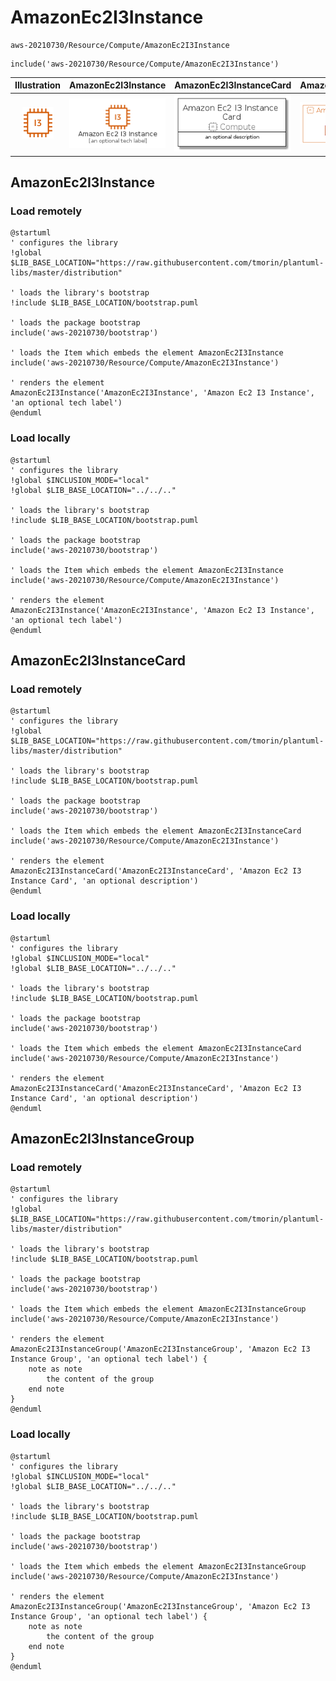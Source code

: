 # AmazonEc2I3Instance


```text
aws-20210730/Resource/Compute/AmazonEc2I3Instance
```

```text
include('aws-20210730/Resource/Compute/AmazonEc2I3Instance')
```



| Illustration | AmazonEc2I3Instance | AmazonEc2I3InstanceCard | AmazonEc2I3InstanceGroup |
| :---: | :---: | :---: | :---: |
| ![illustration for Illustration](../../../aws-20210730/Resource/Compute/AmazonEc2I3Instance.png) | ![illustration for AmazonEc2I3Instance](../../../aws-20210730/Resource/Compute/AmazonEc2I3Instance.Local.png) | ![illustration for AmazonEc2I3InstanceCard](../../../aws-20210730/Resource/Compute/AmazonEc2I3InstanceCard.Local.png) | ![illustration for AmazonEc2I3InstanceGroup](../../../aws-20210730/Resource/Compute/AmazonEc2I3InstanceGroup.Local.png) |




## AmazonEc2I3Instance

### Load remotely
```plantuml
@startuml
' configures the library
!global $LIB_BASE_LOCATION="https://raw.githubusercontent.com/tmorin/plantuml-libs/master/distribution"

' loads the library's bootstrap
!include $LIB_BASE_LOCATION/bootstrap.puml

' loads the package bootstrap
include('aws-20210730/bootstrap')

' loads the Item which embeds the element AmazonEc2I3Instance
include('aws-20210730/Resource/Compute/AmazonEc2I3Instance')

' renders the element
AmazonEc2I3Instance('AmazonEc2I3Instance', 'Amazon Ec2 I3 Instance', 'an optional tech label')
@enduml
```

### Load locally
```plantuml
@startuml
' configures the library
!global $INCLUSION_MODE="local"
!global $LIB_BASE_LOCATION="../../.."

' loads the library's bootstrap
!include $LIB_BASE_LOCATION/bootstrap.puml

' loads the package bootstrap
include('aws-20210730/bootstrap')

' loads the Item which embeds the element AmazonEc2I3Instance
include('aws-20210730/Resource/Compute/AmazonEc2I3Instance')

' renders the element
AmazonEc2I3Instance('AmazonEc2I3Instance', 'Amazon Ec2 I3 Instance', 'an optional tech label')
@enduml
```

## AmazonEc2I3InstanceCard

### Load remotely
```plantuml
@startuml
' configures the library
!global $LIB_BASE_LOCATION="https://raw.githubusercontent.com/tmorin/plantuml-libs/master/distribution"

' loads the library's bootstrap
!include $LIB_BASE_LOCATION/bootstrap.puml

' loads the package bootstrap
include('aws-20210730/bootstrap')

' loads the Item which embeds the element AmazonEc2I3InstanceCard
include('aws-20210730/Resource/Compute/AmazonEc2I3Instance')

' renders the element
AmazonEc2I3InstanceCard('AmazonEc2I3InstanceCard', 'Amazon Ec2 I3 Instance Card', 'an optional description')
@enduml
```

### Load locally
```plantuml
@startuml
' configures the library
!global $INCLUSION_MODE="local"
!global $LIB_BASE_LOCATION="../../.."

' loads the library's bootstrap
!include $LIB_BASE_LOCATION/bootstrap.puml

' loads the package bootstrap
include('aws-20210730/bootstrap')

' loads the Item which embeds the element AmazonEc2I3InstanceCard
include('aws-20210730/Resource/Compute/AmazonEc2I3Instance')

' renders the element
AmazonEc2I3InstanceCard('AmazonEc2I3InstanceCard', 'Amazon Ec2 I3 Instance Card', 'an optional description')
@enduml
```

## AmazonEc2I3InstanceGroup

### Load remotely
```plantuml
@startuml
' configures the library
!global $LIB_BASE_LOCATION="https://raw.githubusercontent.com/tmorin/plantuml-libs/master/distribution"

' loads the library's bootstrap
!include $LIB_BASE_LOCATION/bootstrap.puml

' loads the package bootstrap
include('aws-20210730/bootstrap')

' loads the Item which embeds the element AmazonEc2I3InstanceGroup
include('aws-20210730/Resource/Compute/AmazonEc2I3Instance')

' renders the element
AmazonEc2I3InstanceGroup('AmazonEc2I3InstanceGroup', 'Amazon Ec2 I3 Instance Group', 'an optional tech label') {
    note as note
        the content of the group
    end note
}
@enduml
```

### Load locally
```plantuml
@startuml
' configures the library
!global $INCLUSION_MODE="local"
!global $LIB_BASE_LOCATION="../../.."

' loads the library's bootstrap
!include $LIB_BASE_LOCATION/bootstrap.puml

' loads the package bootstrap
include('aws-20210730/bootstrap')

' loads the Item which embeds the element AmazonEc2I3InstanceGroup
include('aws-20210730/Resource/Compute/AmazonEc2I3Instance')

' renders the element
AmazonEc2I3InstanceGroup('AmazonEc2I3InstanceGroup', 'Amazon Ec2 I3 Instance Group', 'an optional tech label') {
    note as note
        the content of the group
    end note
}
@enduml
```

